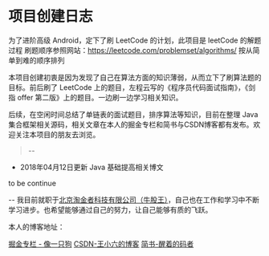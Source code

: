 # 项目创建日志
为了进阶高级 Android，定下了刷 LeetCode 的计划，此项目是 leetCode 的解题过程
刷题顺序参照网站：https://leetcode.com/problemset/algorithms/ 按从简单到难的顺序排列

本项目创建初衷是因为发现了自己在算法方面的知识薄弱，从而立下了刷算法题的目标。前后刷了 LeetCode 上的题目，左程云写的《程序员代码面试指南》，《剑指 offer 第二版》上的题目。一边刷一边学习相关知识。

后续，在空闲时间总结了单链表的面试题目，排序算法等知识，目前在整理 Java 集合框架相关源码，相关文章在本人的掘金专栏和简书与CSDN博客都有发布。欢迎关注本项目的朋友去浏览。

> --

- 2018年04月12日更新 Java 基础提高相关博文

to be continue




--
我目前就职于[北京淘金者科技有限公司（牛股王）](https://www.niuguwang.com/index.html)，自己也在工作和学习中不断学习进步。也希望能够通过自己的努力，让自己能够有质的飞跃。

本人的博客地址：

[掘金专栏 - 像一只狗](https://juejin.im/user/56793b0860b2b7af14c637db/posts)
[CSDN-王小六的博客](https://blog.csdn.net/learningcoding)
[简书-醒着的码者](https://www.jianshu.com/u/970052f2d105)



